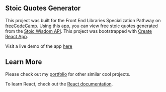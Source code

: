 ## Stoic Quotes Generator

This project was built for the Front End Libraries Specialization Pathway on [freeCodeCamp](https://freecodecamp.org). Using this app, you can view free stoic quotes generated from the [Stoic Wisdom API](https://stoic-wisdom.com/api). This project was bootstrapped with [Create React App](https://github.com/facebook/create-react-app).


Visit a live demo of the app [here](https://cc-apointment-planner.netlify.app)



## Learn More

Please check out my [portfolio](https://egbonjefri.github.io) for other similar cool projects.

To learn React, check out the [React documentation](https://reactjs.org/).

